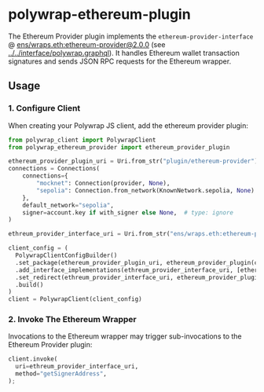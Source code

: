 # polywrap-ethereum-plugin
The Ethereum Provider plugin implements the `ethereum-provider-interface` @ [ens/wraps.eth:ethereum-provider@2.0.0](https://app.ens.domains/name/wraps.eth/details) (see [../../interface/polywrap.graphql](../../interface/polywrap.graphql)). It handles Ethereum wallet transaction signatures and sends JSON RPC requests for the Ethereum wrapper.

## Usage
### 1. Configure Client
When creating your Polywrap JS client, add the ethereum provider plugin:
```python
from polywrap_client import PolywrapClient
from polywrap_ethereum_provider import ethereum_provider_plugin

ethereum_provider_plugin_uri = Uri.from_str("plugin/ethereum-provider")
connections = Connections(
    connections={
        "mocknet": Connection(provider, None),
        "sepolia": Connection.from_network(KnownNetwork.sepolia, None)
    },
    default_network="sepolia",
    signer=account.key if with_signer else None,  # type: ignore
)

ethreum_provider_interface_uri = Uri.from_str("ens/wraps.eth:ethereum-provider@2.0.0")

client_config = (
  PolywrapClientConfigBuilder()
  .set_package(ethereum_provider_plugin_uri, ethereum_provider_plugin(connections=connections))
  .add_interface_implementations(ethreum_provider_interface_uri, [ethereum_provider_plugin_uri])
  .set_redirect(ethreum_provider_interface_uri, ethereum_provider_plugin_uri)
  .build()
)
client = PolywrapClient(client_config)
```

### 2. Invoke The Ethereum Wrapper
Invocations to the Ethereum wrapper may trigger sub-invocations to the Ethereum Provider plugin:
```python
client.invoke(
  uri=ethreum_provider_interface_uri,
  method="getSignerAddress",
);
```
